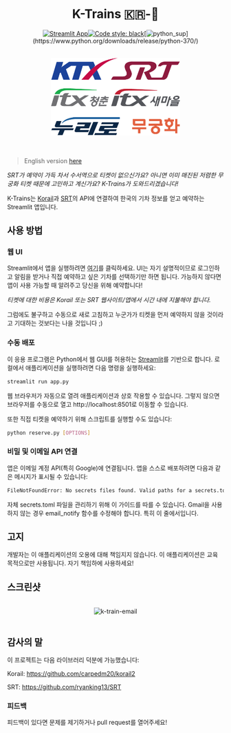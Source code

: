 <div align="center">

# K-Trains 🇰🇷-🚄



 [![Streamlit App](https://static.streamlit.io/badges/streamlit_badge_red.svg)](https://k-trains.streamlit.app)[![Code style: black](https://img.shields.io/badge/code%20style-black-000000.svg)](https://github.com/psf/black)[![python_sup](https://img.shields.io/badge/python-3.7+-blue.svg?)](https://www.python.org/downloads/release/python-370/)

<br>
<center>
<img src="assets/ktrains.png" alt="K-Trains" width="300"/>
</center>
<br>
<br>
</div>

> English version [here](README.md)

_SRT가 예약이 가득 차서 수서역으로 티켓이 없으신가요? 아니면 이미 매진된 저렴한 무궁화 티켓 때문에 고민하고 계신가요? K-Trains가 도와드리겠습니다!_

K-Trains는 [Korail](https://www.letskorail.com/)과 [SRT](https://etk.srail.kr/)의 API에 연결하여 한국의 기차 정보를 얻고 예약하는 Streamlit 앱입니다.



## 사용 방법

### 웹 UI
Streamlit에서 앱을 실행하려면 [여기](https://k-trains.streamlit.app/)를 클릭하세요. UI는 자기 설명적이므로 로그인하고 알림을 받거나 직접 예약하고 싶은 기차를 선택하기만 하면 됩니다. 가능하지 않다면 앱이 사용 가능할 때 알려주고 당신을 위해 예약합니다!

_티켓에 대한 비용은 Korail 또는 SRT 웹사이트/앱에서 시간 내에 지불해야 합니다._

그럼에도 불구하고 수동으로 새로 고침하고 누군가가 티켓을 먼저 예약하지 않을 것이라고 기대하는 것보다는 나을 것입니다 ;)

### 수동 배포

이 응용 프로그램은 Python에서 웹 GUI를 허용하는 [Streamlit](https://streamlit.io/)를 기반으로 합니다. 로컬에서 애플리케이션을 실행하려면 다음 명령을 실행하세요:

```bash
streamlit run app.py
```

웹 브라우저가 자동으로 열려 애플리케이션과 상호 작용할 수 있습니다. 그렇지 않으면 브라우저를 수동으로 열고 http://localhost:8501로 이동할 수 있습니다.

또한 직접 티켓을 예약하기 위해 스크립트를 실행할 수도 있습니다:

```bash
python reserve.py [OPTIONS]
```

### 비밀 및 이메일 API 연결
앱은 이메일 계정 API(특히 Google)에 연결됩니다. 앱을 스스로 배포하려면 다음과 같은 메시지가 표시될 수 있습니다:

```bash
FileNotFoundError: No secrets files found. Valid paths for a secrets.toml file are: C:\Users\nyancat.streamlit\secrets.toml
```
자체 secrets.toml 파일을 관리하기 위해 이 가이드를 따를 수 있습니다. Gmail을 사용하지 않는 경우 email_notify 함수를 수정해야 합니다. 특히 이 줄에서입니다.

## 고지
개발자는 이 애플리케이션의 오용에 대해 책임지지 않습니다. 이 애플리케이션은 교육 목적으로만 사용됩니다. 자기 책임하에 사용하세요!

## 스크린샷
<div align="center">
<br>
<center>
<img src="https://github.com/fedebotu/k-trains/assets/48984123/55ec2078-1034-4e95-b5e2-d15de8478107" alt="k-train-email"/>
</center>
<br>
</div>


## 감사의 말
이 프로젝트는 다음 라이브러리 덕분에 가능했습니다:

Korail: https://github.com/carpedm20/korail2

SRT: https://github.com/ryanking13/SRT

### 피드백
피드백이 있다면 문제를 제기하거나 pull request를 열어주세요!